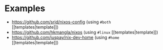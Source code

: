 # Examples

- https://github.com/srid/nixos-config (using `#both` [[templates|template]])
- https://github.com/hkmangla/nixos (using `#linux` [[templates|template]])
- https://github.com/juspay/nix-dev-home (using `#home` [[templates|template]])
